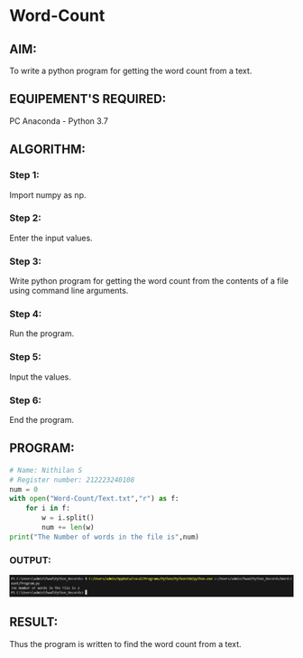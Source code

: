 # Word-Count
## AIM:
To write a python program for getting the word count from a text.
## EQUIPEMENT'S REQUIRED: 
PC
Anaconda - Python 3.7
## ALGORITHM: 
### Step 1:
Import numpy as np.
### Step 2: 
 Enter the input values.
### Step 3: 
Write python program for getting the word count from the contents of a file using command line arguments.
### Step 4:  
Run the program.
### Step 5: 
Input the values.
### Step 6: 
End the program.

## PROGRAM:
```python
# Name: Nithilan S
# Register number: 212223240108
num = 0
with open("Word-Count/Text.txt","r") as f:
    for i in f:
        w = i.split()
        num += len(w)
print("The Number of words in the file is",num)
```
### OUTPUT:
![Exp_9](image.png)

## RESULT:
Thus the program is written to find the word count from a text.
